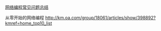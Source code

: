 
[网络编程常见问题总结](http://blog.51cto.com/yaocoder/897030)


从零开始的网络编程 http://km.oa.com/group/18061/articles/show/398892?kmref=home_top10_list
